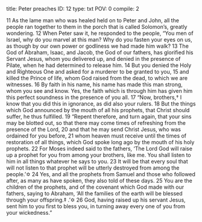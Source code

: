 title:          Peter preaches
ID:             12
type:           txt
POV:            0
compile:        2


11 As the lame man who was healed held on to Peter and John, all the people ran together to them in the porch that is called Solomon’s, greatly wondering.
12 When Peter saw it, he responded to the people, “You men of Israel, why do you marvel at this man? Why do you fasten your eyes on us, as though by our own power or godliness we had made him walk? 13 The God of Abraham, Isaac, and Jacob, the God of our fathers, has glorified his Servant Jesus, whom you delivered up, and denied in the presence of Pilate, when he had determined to release him. 14 But you denied the Holy and Righteous One and asked for a murderer to be granted to you, 15 and killed the Prince of life, whom God raised from the dead, to which we are witnesses. 16 By faith in his name, his name has made this man strong, whom you see and know. Yes, the faith which is through him has given him this perfect soundness in the presence of you all.
17 “Now, brothers,† I know that you did this in ignorance, as did also your rulers. 18 But the things which God announced by the mouth of all his prophets, that Christ should suffer, he thus fulfilled.
19 “Repent therefore, and turn again, that your sins may be blotted out, so that there may come times of refreshing from the presence of the Lord, 20 and that he may send Christ Jesus, who was ordained for you before, 21 whom heaven must receive until the times of restoration of all things, which God spoke long ago by the mouth of his holy prophets. 22 For Moses indeed said to the fathers, ‘The Lord God will raise up a prophet for you from among your brothers, like me. You shall listen to him in all things whatever he says to you. 23 It will be that every soul that will not listen to that prophet will be utterly destroyed from among the people.’✡ 24 Yes, and all the prophets from Samuel and those who followed after, as many as have spoken, they also told of these days. 25 You are the children of the prophets, and of the covenant which God made with our fathers, saying to Abraham, ‘All the families of the earth will be blessed through your offspring.‡ .’✡ 26 God, having raised up his servant Jesus, sent him to you first to bless you, in turning away every one of you from your wickedness.” 